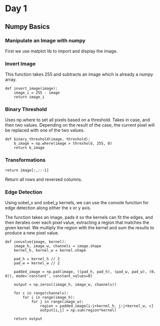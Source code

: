 # Day 1

## Numpy Basics
### Manipulate an Image with numpy

First we use matplot lib to import and display the image.

### Invert Image
This function takes 255 and subtracts an image which is already a numpy array.

```
def invert_image(image):
    image_i = 255 - image
    return image_i
```

### Binary Threshold
Uses np.where to set all pixels based on a threshold.  Takes in case, and then two values.  Depending on the result of the case, the current pixel will be replaced with one of the two values.

```
def binary_threshold(image, threshold):
    b_image = np.where(image > threshold, 255, 0)
    return b_image
```

### Transformations

```
return image[:,::-1]
```
Return all rows and reversed columns.

### Edge Detection
Using sobel_x and sobel_y kernels, we can use the convole function for edge detection along either the x or y axis. 

The function takes an image, pads it so the kernels can fit the edges, and then iterates over each pixel value, extracting a region that matches the given kernel. We multiply the region with the kernel and sum the results to produce a new pixel value.

```
def convolve(image, kernel):
    image_h, image_w, channels = image.shape
    kernel_h, kernel_w = kernel.shape

    pad_h = kernel_h // 2
    pad_w = kernel_w // 2

    padded_image = np.pad(image, ((pad_h, pad_h), (pad_w, pad_w), (0, 0)), mode='constant', constant_values=0)

    output = np.zeros((image_h, image_w, channels))

    for c in range(channels):
        for i in range(image_h):
            for j in range(image_w):
                region = padded_image[i:i+kernel_h, j:j+kernel_w, c]
                output[i,j] = np.sum(region*kernel)

    return output
```
